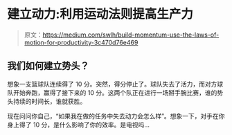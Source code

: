 # 建立动力:利用运动法则提高生产力

> 原文：<https://medium.com/swlh/build-momentum-use-the-laws-of-motion-for-productivity-3c470d76e469>

## 我们如何建立势头？

想象一支篮球队连续得了 10 分。突然，得分停止了。球队失去了活力，而对方球队开始奔跑，赢得了接下来的 10 分。这两个队正在进行一场掰手腕比赛，谁的势头持续的时间长，谁就获胜。

现在问问你自己，“如果我在做的任务中失去动力会怎么样”。想象一下，对手在你身上得了 10 分，是什么影响了你的效率。是电视吗…
